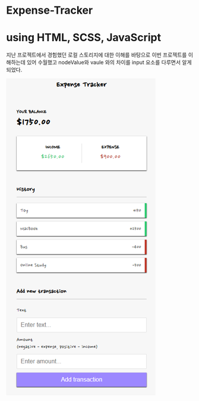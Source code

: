 # Expense-Tracker

<h1>using HTML, SCSS, JavaScript</h1>

지난 프로젝트에서 경험했던 로컬 스토리지에 대한 이해를 바탕으로 이번 프로젝트를 이해하는데 있어 수월했고 nodeValue와 vaule 와의 차이를 input 요소를 다루면서 알게 되었다.

![이미지1](./img/readme.png)

